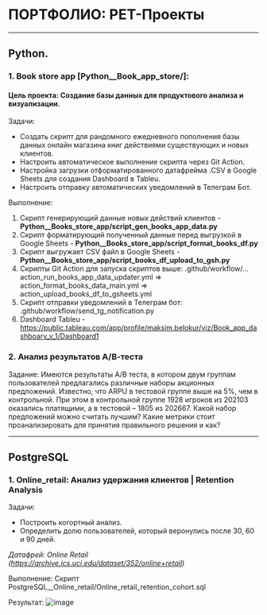 # ПОРТФОЛИО: PET-Проекты
______________________________________________________
## Python.

### 1. Book store app [Python__Book_app_store/]:
#### Цель проекта: Создание базы данных для продуктового анализа и визуализации. 
Задачи:
- Создать скрипт для рандомного ежедневного пополнения базы данных онлайн магазина книг действиями существующих и новых клиентов.
- Настроить автоматическое выполнение скрипта через Git Action.
- Настройка загрузки отформатированного датафрейма .CSV в Google Sheets для создания Dashboard в Tableu. 
- Настроить отправку автоматических уведомлений в Телеграм Бот.

Выполнение:
1. Скрипт генерирующий данные новых действий клиентов - **Python__Books_store_app/script_gen_books_app_data.py**
2. Скрипт форматирующий полученный данные перед выгрузкой в Google Sheets - **Python__Books_store_app/script_format_books_df.py**
3. Скрипт выгружает CSV файл в Google Sheets - **Python__Books_store_app/script_books_df_upload_to_gsh.py**
4. Скрипты Git Action для запуска скриптов выше: .github/workflow/...  action_run_books_app_data_updater.yml => action_format_books_data_main.yml => action_upload_books_df_to_gsheets.yml
5. Скрипт отправки уведомлений в Телеграм бот: .github/workflow/send_tg_notification.py
6. Dashboard Tableu - https://public.tableau.com/app/profile/maksim.belokur/viz/Book_app_dashboarv_v_1/Dashboard1

### 2. Анализ результатов А/В-теста
Задание:
Имеются результаты A/B теста, в котором двум группам пользователей предлагались различные наборы акционных предложений. 
Известно, что ARPU в тестовой группе выше на 5%, чем в контрольной. При этом в контрольной группе 1928 игроков из 202103 оказались платящими, а в тестовой – 1805 из 202667.
Какой набор предложений можно считать лучшим? Какие метрики стоит проанализировать для принятия правильного решения и как?

______________________________________________________
## PostgreSQL

### 1. Online_retail: Анализ удержания клиентов | Retention Analysis
Задачи:
- Построить когортный анализ.
- Определить долю пользователей, который веронулись после 30, 60 и 90 дней.

_Датафрей: Online Retail (https://archive.ics.uci.edu/dataset/352/online+retail)_

Выполнение: Скрипт PostgreSQL__Online_retail/Online_retail_retention_cohort.sql

Результат:
![image](https://github.com/user-attachments/assets/6fd9bde1-c94e-422d-abd1-96776792008b)

